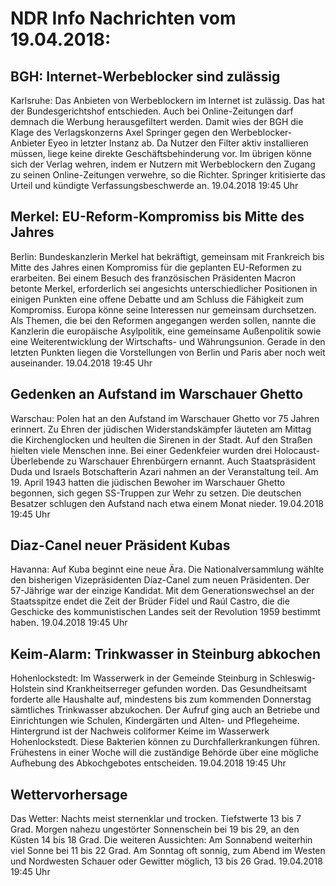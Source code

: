 # NDR Info Nachrichten vom 19.04.2018:


## BGH: Internet-Werbeblocker sind zulässig
Karlsruhe: Das Anbieten von Werbeblockern im Internet ist zulässig. Das hat der Bundesgerichtshof entschieden. Auch bei Online-Zeitungen darf demnach die Werbung herausgefiltert werden. Damit wies der BGH die Klage des Verlagskonzerns Axel Springer gegen den Werbeblocker-Anbieter Eyeo in letzter Instanz ab. Da Nutzer den Filter aktiv installieren müssen, liege keine direkte Geschäftsbehinderung vor. Im übrigen könne sich der Verlag wehren, indem er Nutzern mit Werbeblockern den Zugang zu seinen Online-Zeitungen verwehre, so die Richter. Springer kritisierte das Urteil und kündigte Verfassungsbeschwerde an. 19.04.2018 19:45 Uhr 

## Merkel: EU-Reform-Kompromiss bis Mitte des Jahres
Berlin: Bundeskanzlerin Merkel hat bekräftigt, gemeinsam mit Frankreich bis Mitte des Jahres einen Kompromiss für die geplanten EU-Reformen zu erarbeiten. Bei einem Besuch des französischen Präsidenten Macron betonte Merkel, erforderlich sei angesichts unterschiedlicher Positionen in einigen Punkten eine offene Debatte und am Schluss die Fähigkeit zum Kompromiss. Europa könne seine Interessen nur gemeinsam durchsetzen. Als Themen, die bei den Reformen angegangen werden sollen, nannte die Kanzlerin die europäische Asylpolitik, eine gemeinsame Außenpolitik sowie eine Weiterentwicklung der Wirtschafts- und Währungsunion. Gerade in den letzten Punkten liegen die Vorstellungen von Berlin und Paris aber noch weit auseinander. 19.04.2018 19:45 Uhr 

## Gedenken an Aufstand im Warschauer Ghetto
Warschau: Polen hat an den Aufstand im Warschauer Ghetto vor 75 Jahren erinnert. Zu Ehren der jüdischen Widerstandskämpfer läuteten am Mittag die Kirchenglocken und heulten die Sirenen in der Stadt. Auf den Straßen hielten viele Menschen inne. Bei einer Gedenkfeier wurden drei Holocaust-Überlebende zu Warschauer Ehrenbürgern ernannt. Auch Staatspräsident Duda und Israels Botschafterin Azari nahmen an der Veranstaltung teil. Am 19. April 1943 hatten die jüdischen Bewoher im Warschauer Ghetto begonnen, sich gegen SS-Truppen zur Wehr zu setzen. Die deutschen Besatzer schlugen den Aufstand nach etwa einem Monat nieder. 19.04.2018 19:45 Uhr 

## Diaz-Canel neuer Präsident Kubas
Havanna: Auf Kuba beginnt eine neue Ära. Die Nationalversammlung wählte den bisherigen Vizepräsidenten Díaz-Canel zum neuen Präsidenten. Der 57-Jährige war der einzige Kandidat. Mit dem Generationswechsel an der Staatsspitze endet die Zeit der Brüder Fidel und Raúl Castro, die die Geschicke des kommunistischen Landes seit der Revolution 1959 bestimmt haben. 19.04.2018 19:45 Uhr 

## Keim-Alarm: Trinkwasser in Steinburg abkochen
Hohenlockstedt: Im Wasserwerk in der Gemeinde Steinburg in Schleswig-Holstein sind Krankheitserreger gefunden worden. Das Gesundheitsamt forderte alle Haushalte auf, mindestens bis zum kommenden Donnerstag sämtliches Trinkwasser abzukochen. Der Aufruf ging auch an Betriebe und Einrichtungen wie Schulen, Kindergärten und Alten- und Pflegeheime. Hintergrund ist der Nachweis coliformer Keime im Wasserwerk Hohenlockstedt. Diese Bakterien können zu Durchfallerkrankungen führen. Frühestens in einer Woche will die zuständige Behörde über eine mögliche Aufhebung des Abkochgebotes entscheiden. 19.04.2018 19:45 Uhr 

## Wettervorhersage
Das Wetter:
Nachts meist sternenklar und trocken. Tiefstwerte 13 bis 7 Grad. Morgen nahezu ungestörter Sonnenschein bei 19 bis 29, an den Küsten 14 bis 18 Grad. Die weiteren Aussichten: Am Sonnabend weiterhin viel Sonne bei 11 bis 22 Grad. Am Sonntag oft sonnig, zum Abend im Westen und Nordwesten Schauer oder Gewitter möglich, 13 bis 26 Grad. 19.04.2018 19:45 Uhr 
